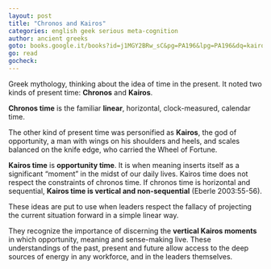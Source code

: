 ```yaml
---
layout: post
title: "Chronos and Kairos"
categories: english geek serious meta-cognition
author: ancient greeks
goto: books.google.it/books?id=j1MGY2BRw_sC&pg=PA196&lpg=PA196&dq=kairos+vertical+time&source=bl&ots=cjF-DPw1vr&sig=6hx_Dv9n0LGUaGG4_i7toanCRFU&hl=en&sa=X&ved=0CDEQ6AEwAmoVChMI4I2Dip29yAIVxGweCh3diwGu#v=onepage&q=kairos%20vertical%20time&f=false
go: read
gocheck:  
---
```

Greek mythology, thinking about the idea of time in the present. It noted two kinds of present time: **Chronos** and **Kairos**.


**Chronos time** is the familiar **linear**, horizontal, clock-measured, calendar time.

The other kind of present time was personified as **Kairos**, the god of opportunity, a man with wings on his shoulders and heels, and scales balanced on the knife edge, who carried the Wheel of Fortune.

**Kairos time** is **opportunity time**. It is when meaning inserts itself as a significant  “moment” in the midst of our daily lives. Kairos time does not respect the constraints of chronos time. If chronos time is horizontal and sequential, **Kairos time is vertical and non-sequential** (Eberle 2003:55-56).

These ideas are put to use when leaders respect the fallacy of projecting the current situation forward in a simple linear way.

They recognize the importance of discerning the **vertical Kairos moments** in which opportunity, meaning and sense-making live. These understandings of the past, present and future allow access to the deep sources of energy in any workforce, and in the leaders themselves.
